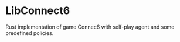 # LibConnect6

Rust implementation of game Connec6 with self-play agent and some predefined policies.